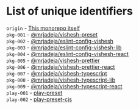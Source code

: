 # List of unique identifiers

`origin` - [This monorepo itself][origin] <br>
`pkg-001` - [@mrjadeja/vishesh-preset][preset] <br>
`pkg-002` - [@mrjadeja/eslint-config-vishesh][eslint] <br>
`pkg-003` - [@mrjadeja/eslint-config-vishesh-lib][eslint-lib] <br>
`pkg-004` - [@mrjadeja/eslint-config-vishesh-react][eslint-react] <br>
`pkg-005` - [@mrjadeja/vishesh-prettier][prettier] <br>
`pkg-006` - [@mrjadeja/vishesh-prettier-react][prettier-react] <br>
`pkg-007` - [@mrjadeja/vishesh-typescript][typescript] <br>
`pkg-008` - [@mrjadeja/vishesh-typescript-lib][typescript-lib] <br>
`pkg-009` - [@mrjadeja/vishesh-typescript-react][typescript-react] <br>
`play-001` - [play-preset][play-preset] <br>
`play-002` - [play-preset-cjs][play-preset-cjs] <br>

[origin]: https://github.com/mrjadeja/vishesh
[preset]: https://github.com/mrjadeja/vishesh/src/packages/preset
[eslint]: https://github.com/mrjadeja/vishesh/src/dev/eslint "Eslint conifguration with typescript and vite"
[eslint-lib]: https://github.com/mrjadeja/vishesh/src/dev/eslint-lib
[eslint-react]: https://github.com/mrjadeja/vishesh/src/dev/eslint-react
[prettier]: https://github.com/mrjadeja/vishesh/src/dev/prettier
[prettier-react]: https://github.com/mrjadeja/vishesh/src/dev/prettier-react
[typescript]: https://github.com/mrjadeja/vishesh/src/dev/typescript
[typescript-lib]: https://github.com/mrjadeja/vishesh/src/dev/typescript-lib
[typescript-react]: https://github.com/mrjadeja/vishesh/src/dev/typescript-react
[play-preset]: https://github.com/mrjadeja/vishesh/src/playground/play-preset
[play-preset-cjs]: https://github.com/mrjadeja/vishesh/src/playground/play-preset-cjs
